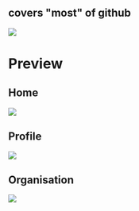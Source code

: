 ## covers "most" of github
<img src="https://raw.githubusercontent.com/imfunniee/gitark/master/assets/top.png">

# Preview

## Home
<img src="https://raw.githubusercontent.com/imfunniee/gitark/master/assets/preview/home.PNG">

## Profile
<img src="https://raw.githubusercontent.com/imfunniee/gitark/master/assets/preview/imfunny.PNG">

## Organisation
<img src="https://raw.githubusercontent.com/imfunniee/gitark/master/assets/preview/github.PNG">
